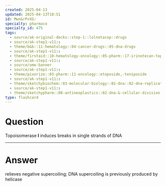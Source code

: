 ```yaml
---
created: 2025-04-13
updated: 2025-04-13T10:51
id: Mwn&rPvXG:
specialty: pharmaco
specialty_id: 475
tags:
  - source/ak-original-decks::step-1::lolnotacop::drugs
  - source/ak-step1-v11::
  - theme/b&b::11-hematology::04-cancer-drugs::05-dna-drugs
  - source/ak-step1-v11::
  - theme/firstaid::10-hematology-oncology::05-pharm::17-irinotecan-topotecan
  - source/ak-step1-v11::
  - source/ome-banner
  - source/ak-step1-v11::
  - theme/pixorize::03-pharm::11-oncology::etoposide,-teniposide
  - source/ak-step1-v11::
  - theme/sketchybiochem::03-molecular-biology::01-dna::02-dna-replication
  - source/ak-step1-v11::
  - theme/sketchypharm::08-antineoplastics::02-dna-&-cellular-division::04-etoposide,-teniposide,-topotecan,-irinotecan"
type: flashcard
---
```


# Question
Topoisomerase **I** induces breaks in single strands of DNA

---

# Answer
relieves negative supercoiling; DNA supercoiling is previously produced by helicase
